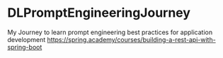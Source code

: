 # DLPromptEngineeringJourney
My Journey to learn prompt engineering best practices for application development https://spring.academy/courses/building-a-rest-api-with-spring-boot
